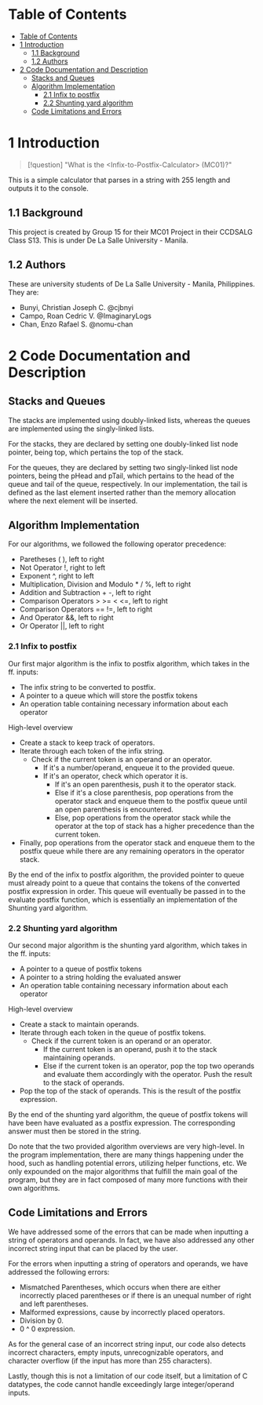 # Table of Contents
- [Table of Contents](#table-of-contents)
- [1 Introduction](#1-introduction)
  - [1.1 Background](#11-background)
  - [1.2 Authors](#12-authors)
- [2 Code Documentation and Description](#2-code-documentation-and-description)
  - [Stacks and Queues](#stacks-and-queues)
  - [Algorithm Implementation](#algorithm-implementation)
    - [2.1 Infix to postfix](#21-infix-to-postfix)
    - [2.2 Shunting yard algorithm](#22-shunting-yard-algorithm)
  - [Code Limitations and Errors](#code-limitations-and-errors)

# 1 Introduction

>[!question]
> "What is the \<Infix-to-Postfix-Calculator\> (MC01)?"

This is a simple calculator that parses in a string with 255 length and outputs it to the console.

## 1.1 Background
This project is created by Group 15 for their MC01 Project in their CCDSALG Class S13. This is under De La Salle University - Manila.

## 1.2 Authors
These are university students of De La Salle University - Manila, Philippines. They are:
- Bunyi, Christian Joseph C. @cjbnyi
- Campo, Roan Cedric V. @ImaginaryLogs
- Chan, Enzo Rafael S. @nomu-chan


# 2 Code Documentation and Description

## Stacks and Queues
The stacks are implemented using doubly-linked lists, whereas the queues are implemented using the singly-linked lists.

For the stacks, they are declared by setting one doubly-linked list node pointer, being top, which pertains the top of the stack.

For the queues, they are declared by setting two singly-linked list node pointers, being the pHead and pTail, which pertains to the head of the queue and tail of the queue, respectively. In our implementation, the tail is defined as the last element inserted rather than the memory allocation where the next element will be inserted. 

## Algorithm Implementation
For our algorithms, we followed the following operator precedence:
- Paretheses ( ), left to right
- Not Operator !, right to left
- Exponent ^, right to left
- Multiplication, Division and Modulo * / %, left to right
- Addition and Subtraction + -, left to right
- Comparison Operators > >= < <=, left to right
- Comparison Operators == !=, left to right
- And Operator &&, left to right
- Or Operator ||, left to right

### 2.1 Infix to postfix
Our first major algorithm is the infix to postfix algorithm, which takes in the ff. inputs:
- The infix string to be converted to postfix.
- A pointer to a queue which will store the postfix tokens
- An operation table containing necessary information about each operator

High-level overview
- Create a stack to keep track of operators.
- Iterate through each token of the infix string.
  - Check if the current token is an operand or an operator.
    - If it's a number/operand, enqueue it to the provided queue.
    - If it's an operator, check which operator it is.
      - If it's an open parenthesis, push it to the operator stack.
      - Else if it's a close parenthesis, pop operations from the operator stack and enqueue them to the postfix queue until an open parenthesis is encountered.
      - Else, pop operations from the operator stack while the operator at the top of stack has a higher precedence than the current token.
- Finally, pop operations from the operator stack and enqueue them to the postfix queue while there are any remaining operators in the operator stack.

By the end of the infix to postfix algorithm, the provided pointer to queue must already point to a queue that contains the tokens of the converted postfix expression in order. This queue will eventually be passed in to the evaluate postfix function, which is essentially an implementation of the Shunting yard algorithm.

### 2.2 Shunting yard algorithm
Our second major algorithm is the shunting yard algorithm, which takes in the ff. inputs:
- A pointer to a queue of postfix tokens
- A pointer to a string holding the evaluated answer
- An operation table containing necessary information about each operator

High-level overview
- Create a stack to maintain operands.
- Iterate through each token in the queue of postfix tokens.
  - Check if the current token is an operand or an operator.
    - If the current token is an operand, push it to the stack maintaining operands.
    - Else if the current token is an operator, pop the top two operands and evaluate them accordingly with the operator. Push the result to the stack of operands.
- Pop the top of the stack of operands. This is the result of the postfix expression.

By the end of the shunting yard algorithm, the queue of postfix tokens will have been have evaluated as a postfix expression. The corresponding answer must then be stored in the string.

Do note that the two provided algorithm overviews are very high-level. In the program implementation, there are many things happening under the hood, such as handling potential errors, utilizing helper functions, etc. We only expounded on the major algorithms that fulfill the main goal of the program, but they are in fact composed of many more functions with their own algorithms.

## Code Limitations and Errors
We have addressed some of the errors that can be made when inputting a string of operators and operands. In fact, we have also addressed any other incorrect string input that can be placed by the user. 

For the errors when inputting a string of operators and operands, we have addressed the following errors:
- Mismatched Parentheses, which occurs when there are either incorrectly placed parentheses or if there is an unequal number of right and left parentheses.
- Malformed expressions, cause by incorrectly placed operators.
- Division by 0.
- 0 ^ 0 expression.

As for the general case of an incorrect string input, our code also detects incorrect characters, empty inputs, unrecognizable operators, and character overflow (if the input has more than 255 characters).

Lastly, though this is not a limitation of our code itself, but a limitation of C datatypes, the code cannot handle exceedingly large integer/operand inputs.
